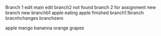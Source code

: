 Branch 1 edit
main edit 
branch2 not found
branch 2 for assignment
new branch 
new branchb1
apple eating
apple finished
branch1.1branch
bracnhchanges
branchzero


apple
mango
bananna
orange
grapes
